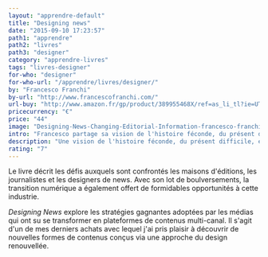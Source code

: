```yaml
---
layout: "apprendre-default"
title: "Designing news"
date: "2015-09-10 17:23:57"
path1: "apprendre"
path2: "livres"
path3: "designer"
category: "apprendre-livres"
tags: "livres-designer"
for-who: "designer"
for-who-url: "/apprendre/livres/designer/"
by: "Francesco Franchi"
by-url: "http://www.francescofranchi.com/"
url-buy: "http://www.amazon.fr/gp/product/389955468X/ref=as_li_tl?ie=UTF8&camp=1642&creative=6746&creativeASIN=389955468X&linkCode=as2&tag=mdw-21"
pricecurrency: "€"
price: "44"
image: "Designing-News-Changing-Editorial-Information-francesco-franchi.gif"
intro: "Francesco partage sa vision de l'histoire féconde, du présent difficile, et de l'avenir numérique des maisons de presse et d'édition traditionnelles."
description: "Une vision de l'histoire féconde, du présent difficile, et de l'avenir numérique des maisons de presse et d'édition traditionnelles."
rating: "7"
---
```


Le livre décrit les défis auxquels sont confrontés les maisons d'éditions, les journalistes et les designers de news. Avec son lot de boulversements, la transition numérique a également offert de formidables opportunités à cette industrie.

*Designing News* explore les stratégies gagnantes adoptées par les médias qui ont su se transformer en plateformes de contenus multi-canal. Il s'agit d'un de mes derniers achats avec lequel j'ai pris plaisir à découvrir de nouvelles formes de contenus conçus via une approche du design renouvellée.

